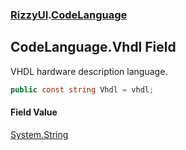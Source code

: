 ### [RizzyUI](RizzyUI 'RizzyUI').[CodeLanguage](RizzyUI.CodeLanguage 'RizzyUI.CodeLanguage')

## CodeLanguage.Vhdl Field

VHDL hardware description language.

```csharp
public const string Vhdl = vhdl;
```

#### Field Value
[System.String](https://docs.microsoft.com/en-us/dotnet/api/System.String 'System.String')